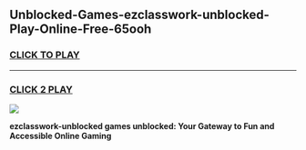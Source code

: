 
## Unblocked-Games-ezclasswork-unblocked-Play-Online-Free-65ooh
<h3>
<a href="https://premium76.site?title=ezclasswork-unblocked&ref=26A">CLICK TO PLAY</a></h3>
<hr>

<h3>
<a href="https://premium76.site?title=ezclasswork-unblocked&ref=26A">CLICK 2 PLAY</a>
  
</h3>

<a href="https://premium76.site?title=ezclasswork-unblocked&ref=26A"><img src="https://clearcache.store/games.png"></a>


**ezclasswork-unblocked games unblocked: Your Gateway to Fun and Accessible Online Gaming**
